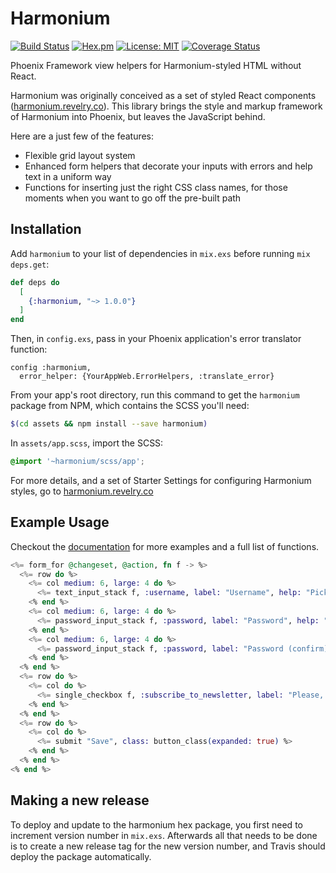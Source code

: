 # Harmonium

[![Build Status](https://travis-ci.org/revelrylabs/phoenix_harmonium.svg?branch=master)](https://travis-ci.org/revelrylabs/phoenix_harmonium)
[![Hex.pm](https://img.shields.io/hexpm/dt/harmonium.svg)](https://hex.pm/packages/harmonium)
[![License: MIT](https://img.shields.io/badge/License-MIT-yellow.svg)](https://opensource.org/licenses/MIT)
[![Coverage Status](https://opencov.prod.revelry.net/projects/7/badge.svg)](https://opencov.prod.revelry.net/projects/7)

Phoenix Framework view helpers for Harmonium-styled HTML without React.

Harmonium was originally conceived as a set of styled React components ([harmonium.revelry.co](https://harmonium.revelry.co/)). This library brings the style and markup framework of Harmonium into Phoenix, but leaves the JavaScript behind.

Here are a just few of the features:

- Flexible grid layout system
- Enhanced form helpers that decorate your inputs with errors and help text in a uniform way
- Functions for inserting just the right CSS class names, for those moments when you want to go off the pre-built path

## Installation

Add `harmonium` to your list of dependencies in `mix.exs` before running `mix deps.get`:

```elixir
def deps do
  [
    {:harmonium, "~> 1.0.0"}
  ]
end
```

Then, in `config.exs`, pass in your Phoenix application's error translator function:

```
config :harmonium,
  error_helper: {YourAppWeb.ErrorHelpers, :translate_error}
```

From your app's root directory, run this command to get the `harmonium` package from NPM, which contains the SCSS you'll need:

```bash
$(cd assets && npm install --save harmonium)
```

In `assets/app.scss`, import the SCSS:

```scss
@import '~harmonium/scss/app';
```

For more details, and a set of Starter Settings for configuring Harmonium styles, go to [harmonium.revelry.co](https://harmonium.revelry.co/)

## Example Usage

Checkout the [documentation](https://hexdocs.pm/harmonium) for more examples and a full list of functions.

```elixir
<%= form_for @changeset, @action, fn f -> %>
  <%= row do %>
    <%= col medium: 6, large: 4 do %>
      <%= text_input_stack f, :username, label: "Username", help: "Pick a good one. You can't change it later." %>
    <% end %>
    <%= col medium: 6, large: 4 do %>
      <%= password_input_stack f, :password, label: "Password", help: "Make it strong!" %>
    <% end %>
    <%= col medium: 6, large: 4 do %>
      <%= password_input_stack f, :password, label: "Password (confirm)", help: "Type it again." %>
    <% end %>
  <% end %>
  <%= row do %>
    <%= col do %>
      <%= single_checkbox f, :subscribe_to_newsletter, label: "Please, please, please subscribe to my newsletter." %>
    <% end %>
  <% end %>
  <%= row do %>
    <%= col do %>
      <%= submit "Save", class: button_class(expanded: true) %>
    <% end %>
  <% end %>
<% end %>
```

## Making a new release

To deploy and update to the harmonium hex package, you first need to increment version number in `mix.exs`. Afterwards all that needs to be done is to create a new release tag for the new version number, and Travis should deploy the package automatically.
